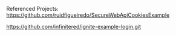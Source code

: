 Referenced Projects:
https://github.com/ruidfigueiredo/SecureWebApiCookiesExample

https://github.com/infinitered/ignite-example-login.git

